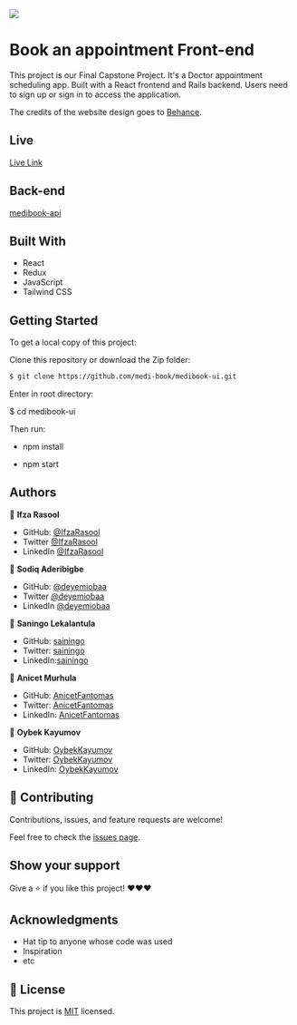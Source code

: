 ![](https://img.shields.io/badge/Microverse-blueviolet)

# Book an appointment Front-end

This project is our Final Capstone Project. It's a Doctor appointment scheduling app. Built with a React frontend and Rails backend. Users need to sign up or sign in to access the application.

The credits of the website design goes to [Behance](https://www.behance.net/gallery/26425031/Vespa-Responsive-Redesign).

## Live

[Live Link](https://medibook-ui.vercel.app/login)

## Back-end

[medibook-api](https://github.com/medi-book/medibook-api.git)

## Built With

- React
- Redux
- JavaScript
- Tailwind CSS

## Getting Started

To get a local copy of this project:

Clone this repository or download the Zip folder:

```bash
$ git clone https://github.com/medi-book/medibook-ui.git
```

Enter in root directory:

$ cd medibook-ui

Then run:

- npm install

- npm start

## Authors

👤 **Ifza Rasool**

- GitHub: [@IfzaRasool](https://github.com/IfzaRasool)
- Twitter [@IfzaRasool](https://twitter.com/Ifza15011319)
- LinkedIn [@IfzaRasool](https://www.linkedin.com/in/ifza-arain/)

👤 **Sodiq Aderibigbe**

- GitHub: [@deyemiobaa](https://github.com/deyemiobaa)
- Twitter [@deyemiobaa](https://twitter.com/deyemiobaa)
- LinkedIn [@deyemiobaa](https://www.linkedin.com/in/sodiqa/)

👤 **Saningo Lekalantula**

- GitHub: [sainingo](https://github.com/sainingo)
- Twitter: [sainingo](https://twitter.com/saningoInn)
- LinkedIn:[sainingo](https://www.linkedin.com/in/sainingo/)

👤 **Anicet Murhula**

- GitHub: [AnicetFantomas](https://github.com/sainingo)
- Twitter: [AnicetFantomas](https://twitter.com/FantomasAnicet)
- LinkedIn: [AnicetFantomas](https://www.linkedin.com/in/anicet-murhula-13a1b0220/)

👤 **Oybek Kayumov**

- GitHub: [OybekKayumov](https://github.com/OybekKayumov)
- Twitter: [OybekKayumov](https://twitter.com/KayumovOybek)
- LinkedIn: [OybekKayumov](https://www.linkedin.com/in/oybek-kayumov/)

## 🤝 Contributing

Contributions, issues, and feature requests are welcome!

Feel free to check the [issues page](https://github.com/medi-book/medibook-api/issues).

## Show your support

Give a ⭐️ if you like this project! ❤️❤️❤️

## Acknowledgments

- Hat tip to anyone whose code was used
- Inspiration
- etc

## 📝 License

This project is [MIT](https://github.com/medi-book/medibook-ui/blob/dev/LICENSE) licensed.
